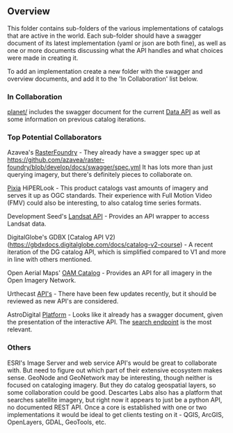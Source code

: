 ## Overview

This folder contains sub-folders of the various implementations of catalogs that are active in the world. Each sub-folder should
have a swagger document of its latest implementation (yaml or json are both fine), as well as one or more documents discussing
what the API handles and what choices were made in creating it. 

To add an implementation create a new folder with the swagger and overview documents, and add it to the 'In Collaboration' list 
below.

### In Collaboration

[planet/](planet/) includes the swagger document for the current [Data API](https://www.planet.com/docs/reference/) as well as
some information on previous catalog iterations.

### Top Potential Collaborators

Azavea's [RasterFoundry](http://rasterfoundry.org) - They already have a swagger spec up at https://github.com/azavea/raster-foundry/blob/develop/docs/swagger/spec.yml
It has lots more than just querying imagery, but there's definitely pieces to collaborate on.

[Pixia](http://pixia.com) HiPERLook - This product catalogs vast amounts of imagery and serves it up as OGC standards. Their
experience with Full Motion Video (FMV) could also be interesting, to also catalog time series formats.

Development Seed's [Landsat API](https://api.developmentseed.org/satellites/landsat) - Provides an API wrapper to access Landsat
data.

DigitalGlobe's GDBX [Catalog API V2)(https://gbdxdocs.digitalglobe.com/docs/catalog-v2-course) - A recent iteration of the DG
catalog API, which is simplified compared to V1 and more in line with others mentioned.

Open Aerial Maps' [OAM Catalog](https://github.com/hotosm/oam-catalog) - Provides an API for all imagery in the Open Imagery Network.

Urthecast [API's](https://urthecast.github.io/urthecast-api-presentation/#/) - There have been few updates recently, but it 
should be reviewed as new API's are considered.

AstroDigital [Platform](https://docs.astrodigital.com/) - Looks like it already has a swagger document, given the presentation of 
the interactive API. The [search endpoint](https://docs.astrodigital.com/v2.0/docs/search) is the most relevant.

### Others

ESRI's Image Server and web service API's would be great to collaborate with. But need to figure out which part of their 
extensive ecosystem makes sense. GeoNode and GeoNetwork may be interesting, though neither is focused on cataloging imagery. 
But they do catalog geospatial layers, so some collaboration could be good. Descartes Labs also has a platform that searches satellite imagery, but right now it appears to just be a python API, no documented REST API. Once a core is established with one or two implementations it would be ideal to get clients testing on it - QGIS, ArcGIS, OpenLayers, GDAL, GeoTools, etc. 
